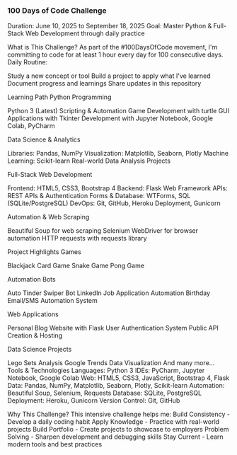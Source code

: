 ### 100 Days of Code Challenge
Duration: June 10, 2025 to September 18, 2025
Goal: Master Python & Full-Stack Web Development through daily practice

What is This Challenge?
As part of the #100DaysOfCode movement, I'm committing to code for at least 1 hour every day for 100 consecutive days.
Daily Routine:

Study a new concept or tool
Build a project to apply what I've learned
Document progress and learnings
Share updates in this repository


Learning Path
Python Programming

Python 3 (Latest)
Scripting & Automation
Game Development with turtle
GUI Applications with Tkinter
Development with Jupyter Notebook, Google Colab, PyCharm

Data Science & Analytics

Libraries: Pandas, NumPy
Visualization: Matplotlib, Seaborn, Plotly
Machine Learning: Scikit-learn
Real-world Data Analysis Projects

Full-Stack Web Development

Frontend: HTML5, CSS3, Bootstrap 4
Backend: Flask Web Framework
APIs: REST APIs & Authentication
Forms & Database: WTForms, SQL (SQLite/PostgreSQL)
DevOps: Git, GitHub, Heroku Deployment, Gunicorn

Automation & Web Scraping

Beautiful Soup for web scraping
Selenium WebDriver for browser automation
HTTP requests with requests library


Project Highlights
Games

Blackjack Card Game
Snake Game
Pong Game

Automation Bots

Auto Tinder Swiper Bot
LinkedIn Job Application Automation
Birthday Email/SMS Automation System

Web Applications

Personal Blog Website with Flask
User Authentication System
Public API Creation & Hosting

Data Science Projects

Lego Sets Analysis
Google Trends Data Visualization
And many more...
Tools & Technologies
Languages: Python 3
IDEs: PyCharm, Jupyter Notebook, Google Colab
Web: HTML5, CSS3, JavaScript, Bootstrap 4, Flask
Data: Pandas, NumPy, Matplotlib, Seaborn, Plotly, Scikit-learn
Automation: Beautiful Soup, Selenium, Requests
Database: SQLite, PostgreSQL
Deployment: Heroku, Gunicorn
Version Control: Git, GitHub

Why This Challenge?
This intensive challenge helps me:
Build Consistency - Develop a daily coding habit
Apply Knowledge - Practice with real-world projects
Build Portfolio - Create projects to showcase to employers
Problem Solving - Sharpen development and debugging skills
Stay Current - Learn modern tools and best practices

